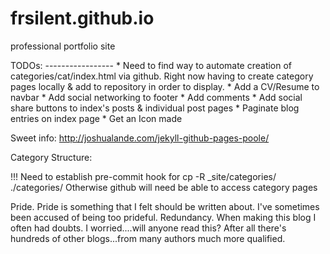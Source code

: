 frsilent.github.io
==================

professional portfolio site


TODOs: -----------------
       * Need to find way to automate creation of categories/cat/index.html via github.
                Right now having to create category pages locally & add to repository in order to display.
       * Add a CV/Resume to navbar
       * Add social networking to footer
       * Add comments
       * Add social share buttons to index's posts & individual post pages
       * Paginate blog entries on index page
       * Get an Icon made



Sweet info: http://joshualande.com/jekyll-github-pages-poole/

Category Structure:

!!!
Need to establish pre-commit hook for cp -R _site/categories/ ./categories/
Otherwise github will need be able to access category pages


Pride. Pride is something that I felt should be written about. I've sometimes been accused of being too prideful.
Redundancy. When making this blog I often had doubts. I worried....will anyone read this? After all there's hundreds of other blogs...from many authors much more qualified.
